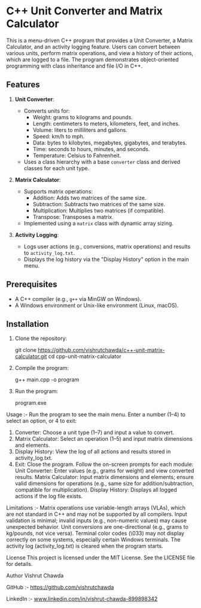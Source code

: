 # C++ Unit Converter and Matrix Calculator

This is a menu-driven C++ program that provides a Unit Converter, a Matrix Calculator, and an activity logging feature. Users can convert between various units, perform matrix operations, and view a history of their actions, which are logged to a file. The program demonstrates object-oriented programming with class inheritance and file I/O in C++.

## Features

1. **Unit Converter**:
   - Converts units for:
     - Weight: grams to kilograms and pounds.
     - Length: centimeters to meters, kilometers, feet, and inches.
     - Volume: liters to milliliters and gallons.
     - Speed: km/h to mph.
     - Data: bytes to kilobytes, megabytes, gigabytes, and terabytes.
     - Time: seconds to hours, minutes, and seconds.
     - Temperature: Celsius to Fahrenheit.
   - Uses a class hierarchy with a base `converter` class and derived classes for each unit type.

2. **Matrix Calculator**:
   - Supports matrix operations:
     - Addition: Adds two matrices of the same size.
     - Subtraction: Subtracts two matrices of the same size.
     - Multiplication: Multiplies two matrices (if compatible).
     - Transpose: Transposes a matrix.
   - Implemented using a `matrix` class with dynamic array sizing.

3. **Activity Logging**:
   - Logs user actions (e.g., conversions, matrix operations) and results to `activity_log.txt`.
   - Displays the log history via the "Display History" option in the main menu.

## Prerequisites

- A C++ compiler (e.g., `g++` via MinGW on Windows).
- A Windows environment or Unix-like environment (Linux, macOS).

## Installation

1. Clone the repository:
   
   git clone https://github.com/vishrutchawda/c++-unit-matrix-calculator.git
   cd cpp-unit-matrix-calculator

2. Compile the program:

	g++ main.cpp -o program

3. Run the program:
     
     program.exe
   

Usage :- 
Run the program to see the main menu.
Enter a number (1–4) to select an option, or 4 to exit:
1. Converter: Choose a unit type (1–7) and input a value to convert.
2. Matrix Calculator: Select an operation (1–5) and input matrix dimensions and elements.
3. Display History: View the log of all actions and results stored in activity_log.txt.
4. Exit: Close the program.
Follow the on-screen prompts for each module:
Unit Converter: Enter values (e.g., grams for weight) and view converted results.
Matrix Calculator: Input matrix dimensions and elements; ensure valid dimensions for operations (e.g., same size for addition/subtraction, compatible for multiplication).
Display History: Displays all logged actions if the log file exists.



Limitations :-
Matrix operations use variable-length arrays (VLAs), which are not standard in C++ and may not be supported by all compilers.
Input validation is minimal; invalid inputs (e.g., non-numeric values) may cause unexpected behavior.
Unit conversions are one-directional (e.g., grams to kg/pounds, not vice versa).
Terminal color codes (\033) may not display correctly on some systems, especially certain Windows terminals.
The activity log (activity_log.txt) is cleared when the program starts.


License
This project is licensed under the MIT License. See the LICENSE file for details.

Author
Vishrut Chawda


GitHub :-  https://github.com/vishrutchawda

LinkedIn :- www.linkedin.com/in/vishrut-chawda-899898342


